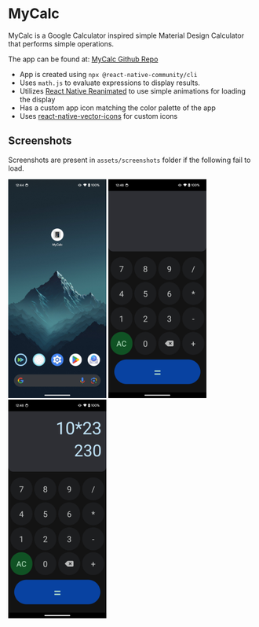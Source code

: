 # **MyCalc**

MyCalc is a Google Calculator inspired simple Material Design Calculator that performs simple operations.

The app can be found at: [MyCalc Github Repo](https://github.com/Quadrified/uvx-calculator)

- App is created using `npx @react-native-community/cli`
- Uses `math.js` to evaluate expressions to display results.
- Utilizes [React Native Reanimated](https://docs.swmansion.com/react-native-reanimated/) to use simple animations for loading the display
- Has a custom app icon matching the color palette of the app
- Uses [react-native-vector-icons](https://github.com/oblador/react-native-vector-icons) for custom icons

## Screenshots
Screenshots are present in `assets/screenshots` folder if the following fail to load.

<img alt="App Icon" src="./assets/screenshots/app-icon.png" width="200" />
<img alt="Main App" src="./assets/screenshots/main-app.png" width="200" />
<img alt="Calculation Example" src="./assets/screenshots/calculation.png" width="200" />


